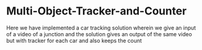 # Multi-Object-Tracker-and-Counter
Here we have implemented a car tracking solution wherein we give an input of a video of a junction and the solution gives an output of the same video but with tracker for each car and also keeps the count
